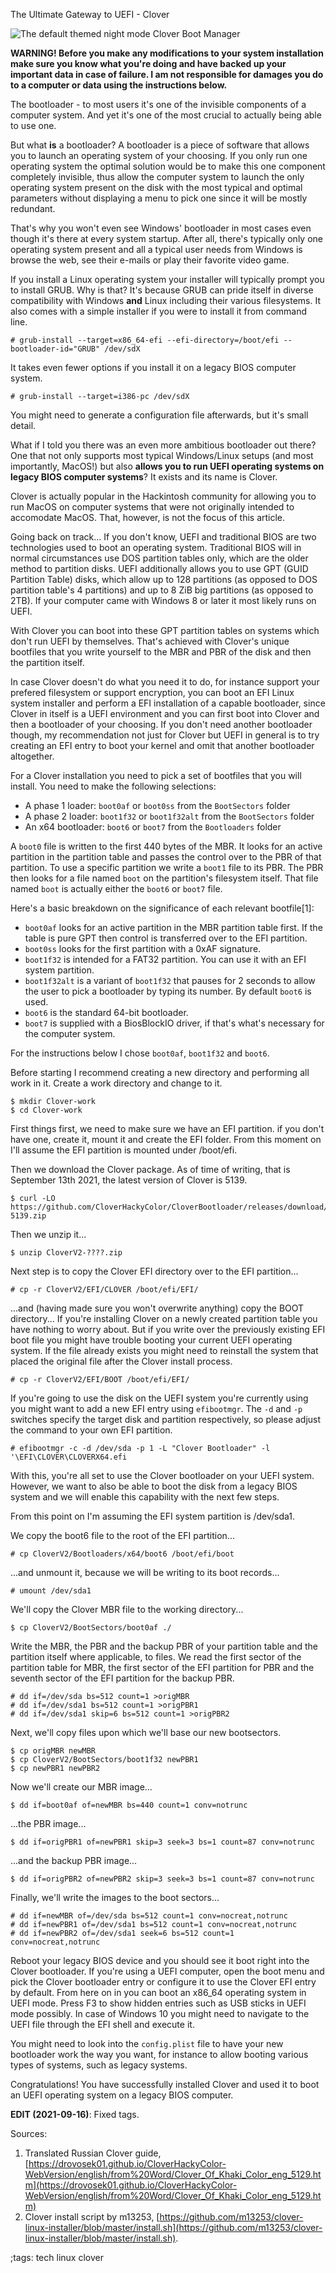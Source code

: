 The Ultimate Gateway to UEFI - Clover

![The default themed night mode Clover Boot Manager](../data/clover/bootman.png)

**WARNING! Before you make any modifications to your system installation make sure you know what you're doing and have backed up your important data in case of failure. I am not responsible for damages you do to a computer or data using the instructions below.**

The bootloader - to most users it's one of the invisible components of a computer system. And yet it's one of the most crucial to actually being able to use one.

But what **is** a bootloader? A bootloader is a piece of software that allows you to launch an operating system of your choosing. If you only run one operating system the optimal solution would be to make this one component completely invisible, thus allow the computer system to launch the only operating system present on the disk with the most typical and optimal parameters without displaying a menu to pick one since it will be mostly redundant.

That's why you won't even see Windows' bootloader in most cases even though it's there at every system startup. After all, there's typically only one operating system present and all a typical user needs from Windows is browse the web, see their e-mails or play their favorite video game.

If you install a Linux operating system your installer will typically prompt you to install GRUB. Why is that? It's because GRUB can pride itself in diverse compatibility with Windows **and** Linux including their various filesystems. It also comes with a simple installer if you were to install it from command line.
```
# grub-install --target=x86_64-efi --efi-directory=/boot/efi --bootloader-id="GRUB" /dev/sdX
```
It takes even fewer options if you install it on a legacy BIOS computer system.
```
# grub-install --target=i386-pc /dev/sdX
```
You might need to generate a configuration file afterwards, but it's small detail.

What if I told you there was an even more ambitious bootloader out there? One that not only supports most typical Windows/Linux setups (and most importantly, MacOS!) but also **allows you to run UEFI operating systems on legacy BIOS computer systems**? It exists and its name is Clover.

Clover is actually popular in the Hackintosh community for allowing you to run MacOS on computer systems that were not originally intended to accomodate MacOS. That, however, is not the focus of this article.

Going back on track... If you don't know, UEFI and traditional BIOS are two technologies used to boot an operating system. Traditional BIOS will in normal circumstances use DOS partition tables only, which are the older method to partition disks. UEFI additionally allows you to use GPT (GUID Partition Table) disks, which allow up to 128 partitions (as opposed to DOS partition table's 4 partitions) and up to 8 ZiB big partitions (as opposed to 2TB). If your computer came with Windows 8 or later it most likely runs on UEFI.

With Clover you can boot into these GPT partition tables on systems which don't run UEFI by themselves. That's achieved with Clover's unique bootfiles that you write yourself to the MBR and PBR of the disk and then the partition itself.

In case Clover doesn't do what you need it to do, for instance support your prefered filesystem or support encryption, you can boot an EFI Linux system installer and perform a EFI installation of a capable bootloader, since Clover in itself is a UEFI environment and you can first boot into Clover and then a bootloader of your choosing. If you don't need another bootloader though, my recommendation not just for Clover but UEFI in general is to try creating an EFI entry to boot your kernel and omit that another bootloader altogether.

For a Clover installation you need to pick a set of bootfiles that you will install. You need to make the following selections:
- A phase 1 loader: `boot0af` or `boot0ss` from the `BootSectors` folder
- A phase 2 loader: `boot1f32` or `boot1f32alt` from the `BootSectors` folder
- An x64 bootloader: `boot6` or `boot7` from the `Bootloaders` folder

A `boot0` file is written to the first 440 bytes of the MBR. It looks for an active partition in the partition table and passes the control over to the PBR of that partition. To use a specific partition we write a `boot1` file to its PBR. The PBR then looks for a file named `boot` on the partition's filesystem itself. That file named `boot` is actually either the `boot6` or `boot7` file.

Here's a basic breakdown on the significance of each relevant bootfile[1]:
- `boot0af` looks for an active partition in the MBR partition table first. If the table is pure GPT then control is transferred over to the EFI partition.
- `boot0ss` looks for the first partition with a 0xAF signature.
- `boot1f32` is intended for a FAT32 partition. You can use it with an EFI system partition.
- `boot1f32alt` is a variant of `boot1f32` that pauses for 2 seconds to allow the user to pick a bootloader by typing its number. By default `boot6` is used.
- `boot6` is the standard 64-bit bootloader.
- `boot7` is supplied with a BiosBlockIO driver, if that's what's necessary for the computer system.

For the instructions below I chose `boot0af`, `boot1f32` and `boot6`.

Before starting I recommend creating a new directory and performing all work in it. Create a work directory and change to it.
```
$ mkdir Clover-work
$ cd Clover-work
```
First things first, we need to make sure we have an EFI partition. if you don't have one, create it, mount it and create the EFI folder. From this moment on I'll assume the EFI partition is mounted under /boot/efi.

Then we download the Clover package. As of time of writing, that is September 13th 2021, the latest version of Clover is 5139.
```
$ curl -LO https://github.com/CloverHackyColor/CloverBootloader/releases/download/5139/CloverV2-5139.zip
```
Then we unzip it...
```
$ unzip CloverV2-????.zip
```
Next step is to copy the Clover EFI directory over to the EFI partition...
```
# cp -r CloverV2/EFI/CLOVER /boot/efi/EFI/
```
...and (having made sure you won't overwrite anything) copy the BOOT directory... If you're installing Clover on a newly created partition table you have nothing to worry about. But if you write over the previously existing EFI boot file you might have trouble booting your current UEFI operating system. If the file already exists you might need to reinstall the system that placed the original file after the Clover install process.
```
# cp -r CloverV2/EFI/BOOT /boot/efi/EFI/
```
If you're going to use the disk on the UEFI system you're currently using you might want to add a new EFI entry using `efibootmgr`. The `-d` and `-p` switches specify the target disk and partition respectively, so please adjust the command to your own EFI partition.
```
# efibootmgr -c -d /dev/sda -p 1 -L "Clover Bootloader" -l '\EFI\CLOVER\CLOVERX64.efi
```
With this, you're all set to use the Clover bootloader on your UEFI system. However, we want to also be able to boot the disk from a legacy BIOS system and we will enable this capability with the next few steps.

From this point on I'm assuming the EFI system partition is /dev/sda1.

We copy the boot6 file to the root of the EFI partition...
```
# cp CloverV2/Bootloaders/x64/boot6 /boot/efi/boot
```
...and unmount it, because we will be writing to its boot records...
```
# umount /dev/sda1
```
We'll copy the Clover MBR file to the working directory...
```
$ cp CloverV2/BootSectors/boot0af ./
```
Write the MBR, the PBR and the backup PBR of your partition table and the partition itself where applicable, to files. We read the first sector of the partition table for MBR, the first sector of the EFI partition for PBR and the seventh sector of the EFI partition for the backup PBR.
```
# dd if=/dev/sda bs=512 count=1 >origMBR
# dd if=/dev/sda1 bs=512 count=1 >origPBR1
# dd if=/dev/sda1 skip=6 bs=512 count=1 >origPBR2
```
Next, we'll copy files upon which we'll base our new bootsectors.
```
$ cp origMBR newMBR
$ cp CloverV2/BootSectors/boot1f32 newPBR1
$ cp newPBR1 newPBR2
```
Now we'll create our MBR image...
```
$ dd if=boot0af of=newMBR bs=440 count=1 conv=notrunc
```
...the PBR image...
```
$ dd if=origPBR1 of=newPBR1 skip=3 seek=3 bs=1 count=87 conv=notrunc
```
...and the backup PBR image...
```
$ dd if=origPBR2 of=newPBR2 skip=3 seek=3 bs=1 count=87 conv=notrunc
```
Finally, we'll write the images to the boot sectors...
```
# dd if=newMBR of=/dev/sda bs=512 count=1 conv=nocreat,notrunc
# dd if=newPBR1 of=/dev/sda1 bs=512 count=1 conv=nocreat,notrunc
# dd if=newPBR2 of=/dev/sda1 seek=6 bs=512 count=1 conv=nocreat,notrunc
```
Reboot your legacy BIOS device and you should see it boot right into the Clover bootloader. If you're using a UEFI computer, open the boot menu and pick the Clover bootloader entry or configure it to use the Clover EFI entry by default. From here on in you can boot an x86_64 operating system in UEFI mode. Press F3 to show hidden entries such as USB sticks in UEFI mode possibly. In case of Windows 10 you might need to navigate to the UEFI file through the EFI shell and execute it.

You might need to look into the `config.plist` file to have your new bootloader work the way you want, for instance to allow booting various types of systems, such as legacy systems.

Congratulations! You have successfully installed Clover and used it to boot an UEFI operating system on a legacy BIOS computer.

**EDIT (2021-09-16)**: Fixed tags.

Sources:
1. Translated Russian Clover guide, [https://drovosek01.github.io/CloverHackyColor-WebVersion/english/from%20Word/Clover_Of_Khaki_Color_eng_5129.htm](https://drovosek01.github.io/CloverHackyColor-WebVersion/english/from%20Word/Clover_Of_Khaki_Color_eng_5129.htm)
2. Clover install script by m13253, [https://github.com/m13253/clover-linux-installer/blob/master/install.sh](https://github.com/m13253/clover-linux-installer/blob/master/install.sh).

;tags: tech linux clover
